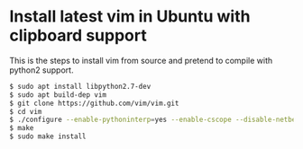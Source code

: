 Install latest vim in Ubuntu with clipboard support
===================================================

This is the steps to install vim from source and pretend to compile with python2 support.

```bash
$ sudo apt install libpython2.7-dev
$ sudo apt build-dep vim
$ git clone https://github.com/vim/vim.git
$ cd vim
$ ./configure --enable-pythoninterp=yes --enable-cscope --disable-netbeans --with-x --enable-terminal --enable-multibyte --with-python-command=python
$ make
$ sudo make install
```
